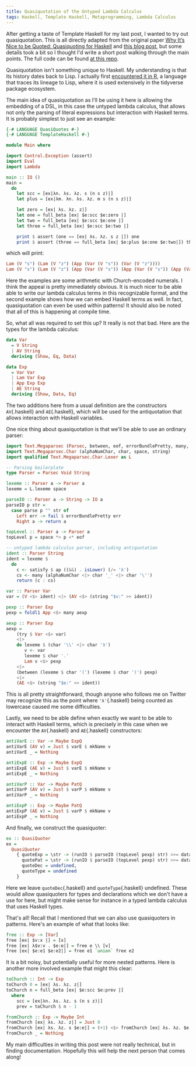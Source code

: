 ```yaml
---
title: Quasiquotation of the Untyped Lambda Calculus
tags: Haskell, Template Haskell, Metaprogramming, Lambda Calculus
---
```


After getting a taste of Template Haskell for my last post, I wanted to try out
quasiquotation. This is all directly adapted from the original paper [Why It’s
Nice to be Quoted: Quasiquoting for
Haskell](https://dl.acm.org/doi/10.1145/1291201.1291211) and [this blog
post](https://well-typed.com/blog/2014/10/quasi-quoting-dsls/), but some
details took a bit so I thought I'd write a short post walking through the main
points. The full code can be found [at this
repo](https://github.com/chenson2018/quasi-lambda).

Quasiquotation isn't something unique to Haskell. My understanding is that its
history dates back to Lisp. I actually first [encountered it in
R](https://adv-r.hadley.nz/quasiquotation.html), a language that traces its
lineage to Lisp, where it is used extensively in the tidyverse package
ecosystem.

The main idea of quasiquotation as I'll be using it here is allowing the
embedding of a DSL, in this case the untyped lambda calculus, that allows not
only the parsing of literal expressions but interaction with Haskell terms. It
is probably simplest to just see an example:

```haskell
{-# LANGUAGE QuasiQuotes #-}
{-# LANGUAGE TemplateHaskell #-}

module Main where

import Control.Exception (assert)
import Eval
import Lambda

main :: IO ()
main =
  do
    let scc = [ex|λn. λs. λz. s (n s z)|]
    let plus = [ex|λm. λn. λs. λz. m s (n s z)|]

    let zero = [ex| λs. λz. z|]
    let one = full_beta [ex| $e:scc $e:zero |]
    let two = full_beta [ex| $e:scc $e:one |]
    let three = full_beta [ex| $e:scc $e:two |]

    print $ assert (one == [ex| λs. λz. s z |]) one
    print $ assert (three == full_beta [ex| $e:plus $e:one $e:two|]) three
```

which will print:

```haskell
Lam (V "s") (Lam (V "z") (App (Var (V "s")) (Var (V "z"))))
Lam (V "s") (Lam (V "z") (App (Var (V "s")) (App (Var (V "s")) (App (Var (V "s")) (Var (V "z"))))))
```

Here the examples are some arithmetic with Church-encoded numerals. I think the
appeal is pretty immediately obvious. It is much nicer to be able able to write
our lambda calculus terms in this recognizable format, and the second example
shows how we can embed Haskell terms as well. In fact, quasiquotation can even
be used within patterns! It should also be noted that all of this is happening
at compile time.

So, what all was required to set this up? It really is not that bad. Here are
the types for the lambda calculus:

```haskell
data Var
  = V String
  | AV String
  deriving (Show, Eq, Data)

data Exp
  = Var Var
  | Lam Var Exp
  | App Exp Exp
  | AE String
  deriving (Show, Data, Eq)
```

The two additions here from a usual definition are the constructors
`AV`{.haskell} and `AE`{.haskell}, which will be used for the antiquotation that
allows interaction with Haskell variables.

One nice thing about quasiquotation is that we'll be able to use an ordinary
parser:

```haskell
import Text.Megaparsec (Parsec, between, eof, errorBundlePretty, many, parse, satisfy, try, (<|>))
import Text.Megaparsec.Char (alphaNumChar, char, space, string)
import qualified Text.Megaparsec.Char.Lexer as L

-- Parsing boilerplate
type Parser = Parsec Void String

lexeme :: Parser a -> Parser a
lexeme = L.lexeme space

parseIO :: Parser a -> String -> IO a
parseIO p str =
  case parse p "" str of
    Left err -> fail $ errorBundlePretty err
    Right a -> return a

topLevel :: Parser a -> Parser a
topLevel p = space *> p <* eof

-- untyped lambda calculus parser, including antiquotation
ident :: Parser String
ident = lexeme $
  do
    c <- satisfy $ ap ((&&) . isLower) (/= 'λ')
    cs <- many (alphaNumChar <|> char '_' <|> char '\'')
    return (c : cs)

var :: Parser Var
var = (V <$> ident) <|> (AV <$> (string "$v:" >> ident))

pexp :: Parser Exp
pexp = foldl1 App <$> many aexp

aexp :: Parser Exp
aexp = 
    (try $ Var <$> var)
    <|>
    do lexeme $ (char '\\' <|> char 'λ')
       v <- var
       lexeme $ char '.'
       Lam v <$> pexp
    <|>
    (between (lexeme $ char '(') (lexeme $ char ')') pexp)
    <|>
    (AE <$> (string "$e:" >> ident))
```

This is all pretty straightforward, though anyone who follows me on Twitter may
recognize this as the point where `'λ'`{.haskell} being counted as lowercase
caused me some difficulties.

Lastly, we need to be able define when exactly we want to be able to interact
with Haskell terms, which is precisely in this case when we encounter the
`AV`{.haskell} and `AE`{.haskell} constructors:


```haskell
antiVarE :: Var -> Maybe ExpQ
antiVarE (AV v) = Just $ varE $ mkName v
antiVarE _ = Nothing

antiExpE :: Exp -> Maybe ExpQ
antiExpE (AE v) = Just $ varE $ mkName v
antiExpE _ = Nothing

antiVarP :: Var -> Maybe PatQ
antiVarP (AV v) = Just $ varP $ mkName v
antiVarP _ = Nothing

antiExpP :: Exp -> Maybe PatQ
antiExpP (AE v) = Just $ varP $ mkName v
antiExpP _ = Nothing
```

And finally, we construct the quasiquoter:

```haskell
ex :: QuasiQuoter
ex =
  QuasiQuoter
    { quoteExp = \str -> (runIO $ parseIO (topLevel pexp) str) >>= dataToExpQ (const Nothing `extQ` antiVarE `extQ` antiExpE),
      quotePat = \str -> (runIO $ parseIO (topLevel pexp) str) >>= dataToPatQ (const Nothing `extQ` antiVarP `extQ` antiExpP),
      quoteDec = undefined,
      quoteType = undefined
    }
```

Here we leave `quoteDec`{.haskell} and `quoteType`{.haskell} undefined. These
would allow quasiquoters for types and declarations which we don't have a use
for here, but might make sense for instance in a typed lambda calculus that
uses Haskell types.

That's all! Recall that I mentioned that we can also use quasiquoters in
patterns. Here's an example of what that looks like:

```haskell
free :: Exp -> [Var]
free [ex| $v:x |] = [x]
free [ex| λ$v:v . $e:e|] = free e \\ [v]
free [ex| $e:e1 $e:e2|] = free e1 `union` free e2
```

It is a bit noisy, but potentially useful for more nested patterns. Here is
another more involved example that might this clear:

```haskell
toChurch :: Int -> Exp
toChurch 0 = [ex| λs. λz. z|]
toChurch n = full_beta [ex| $e:scc $e:prev |]
  where
    scc = [ex|λn. λs. λz. s (n s z)|]
    prev = toChurch $ n - 1

fromChurch :: Exp -> Maybe Int
fromChurch [ex| λs. λz. z|] = Just 0
fromChurch [ex| λs. λz. s $e:e|] = (+1) <$> fromChurch [ex| λs. λz. $e:e|]
fromChurch _ = Nothing
```

My main difficulties in writing this post were not really technical, but in
finding documentation. Hopefully this will help the next person that comes
along!
